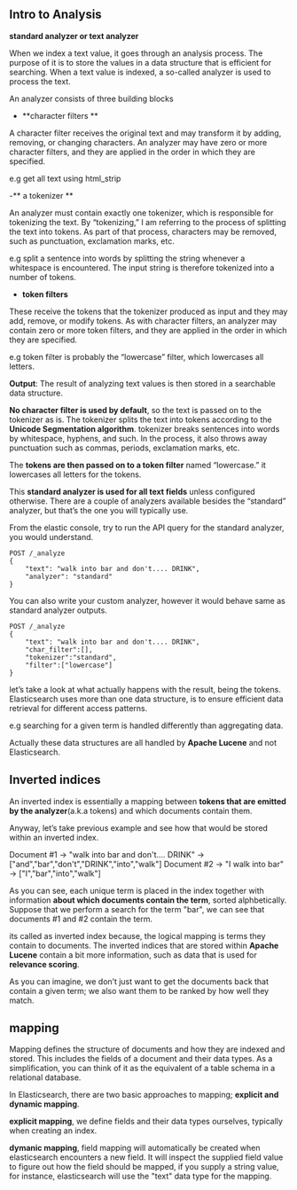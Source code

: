 ## Intro to Analysis

**standard analyzer or text analyzer**

When we index a text value, it goes through an analysis process. The purpose of it is to store the values in a data structure that is efficient for searching. When a text value is indexed, a so-called analyzer is used to process the text.

An analyzer consists of three building blocks

- **character filters **

A character filter receives the original text and may transform it by adding, removing, or changing characters.
An analyzer may have zero or more character filters, and they are applied in the order in which they are specified.

e.g get all text using html_strip

-** a tokenizer **

An analyzer must contain exactly one tokenizer, which is responsible for tokenizing the text. By “tokenizing,” I am referring to the process of splitting the text into tokens. As part of that process, characters may be removed, such as punctuation, exclamation marks, etc.

e.g split a sentence into words by splitting the string whenever a whitespace is encountered.
The input string is therefore tokenized into a number of tokens.

- **token filters**

These receive the tokens that the tokenizer produced as input and they may add, remove, or modify tokens.
As with character filters, an analyzer may contain zero or more token filters, and they are applied in the order in which they are specified.

e.g token filter is probably the “lowercase” filter, which lowercases all letters.

**Output**: The result of analyzing text values is then stored in a searchable data structure.

**No character filter is used by default**, so the text is passed on to the tokenizer as is. The tokenizer splits the text into tokens according to the **Unicode Segmentation algorithm**.  tokenizer breaks sentences into words by whitespace, hyphens, and such. In the process, it also throws away punctuation such as commas, periods, exclamation marks, etc.

The **tokens are then passed on to a token filter** named “lowercase.” it lowercases all letters for the tokens. 

This **standard analyzer is used for all text fields** unless configured otherwise. There are a couple of analyzers available besides the “standard” analyzer, but that’s the one you will typically use.

From the elastic console, try to run the API query for the standard analyzer, you would understand.

```
POST /_analyze
{
    "text": "walk into bar and don't.... DRINK",
    "analyzer": "standard"
}
```

You can also write your custom analyzer, however it would behave same as standard analyzer outputs. 

```
POST /_analyze
{
    "text": "walk into bar and don't.... DRINK",
    "char_filter":[],
    "tokenizer":"standard",
    "filter":["lowercase"]
}
```

let’s take a look at what actually happens with the result, being the tokens. Elasticsearch uses more than one data structure, is to ensure efficient data retrieval for different access patterns.

e.g searching for a given term is handled differently than aggregating data.

Actually these data structures are all handled by **Apache Lucene** and not Elasticsearch.

##  Inverted indices

An inverted index is essentially a mapping between **tokens that are emitted by the analyzer**(a.k.a tokens) and which documents contain them.

Anyway, let’s take previous example and see how that would be stored within an inverted index.

Document #1 -> "walk into bar and don't.... DRINK" -> ["and","bar","don't","DRINK","into","walk"] 
Document #2 -> "I walk into bar" -> ["I","bar","into","walk"]

As you can see, each unique term is placed in the index together with information **about which documents contain the term**, sorted alphbetically. Suppose that we perform a search for the term "bar", we can see that documents #1 and #2 contain the term.

its called as inverted index because, the logical mapping is terms they contain to documents.  The inverted indices that are stored within **Apache Lucene** contain a bit more information, such as data that is used for **relevance scoring**.

As you can imagine, we don’t just want to get the documents back that contain a given term; we also want them to be ranked by how well they match.

## mapping

Mapping defines the structure of documents and how they are indexed and stored.  This includes the fields of a document and their data types. As a simplification, you can think of it as the equivalent of a table schema in a relational database.

In Elasticsearch, there are two basic approaches to mapping; **explicit and dynamic mapping**.  

**explicit mapping**, we define fields and their data types ourselves, typically when creating an index. 

**dymanic mapping**, field mapping will automatically be created when elasticsearch encounters a new field.
It will inspect the supplied field value to figure out how the field should be mapped, if you supply a string value, for instance, elasticsearch will use the "text" data type for the mapping.